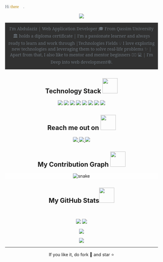 <span style="color: #6c757d; font-family: Bahnschrift" align="left">
Hi <span style="color: darkgoldenrod">there</span> 👋.
</span>
<p align="center">
<img style="border-radius: 2%;" 
  src="https://media.tenor.com/cI3eAVLXj48AAAAC/hello-world.gif" />
</p>
<p align="center" style="background: #313131;padding: 10px; color: #6c757d; font-family: 'Noto Serif', serif">
I'm  Abdulaziz | Web Application Developer 🎓 From  Qassim University 🏛 holds a diploma certificate
| I'm a passionate learner and always ready to learn and work through 
|Technologies Fields 💡 I love exploring new technologies and leveraging them to solve real-life problems ✨ | 
Apart from that, I also like to mentor and mentor beginners 👨🏻 💻
| I'm Deep into web development🕸️.
</p>

<h2 align="center">Technology Stack <img src="https://raw.githubusercontent.com/ritik307/ritik307/main/images/laptop.gif" width="50"></h2>

<p align="center">
<img src="https://img.shields.io/badge/-HTML5-E34F26?style=flat-square&logo=html5&logoColor=white"/>
<img src="https://img.shields.io/badge/-CSS3-1572B6?style=flat-square&logo=css3"/>
<img src="https://img.shields.io/badge/-Bootstrap-563D7C?style=flat-square&logo=bootstrap"/>
<img src="https://img.shields.io/badge/-JavaScript-313131?style=flat-square&logo=javascript"/>
<img src="https://img.shields.io/badge/-php-535572?style=flat-square&logo=php"/>
<img src="https://img.shields.io/badge/-MySQL-223c4f?style=flat-square&logo=mysql"/>
<img src="https://img.shields.io/badge/-MariaDB-black?style=flat-square&logo=MariaDB"/>
<img src="https://img.shields.io/badge/-GitHub-black?style=flat-square&logo=github"/>
</p>

<h2 align="center">Reach me out on <img src="https://media0.giphy.com/media/jqNPzdTTxQfOgOqpO4/source.gif" width="50"></h2>

<p align="center">
<a href="mailto: Q3zw@outlook.com">
 <img style="border-radius: 10%" src="https://img.shields.io/badge/-3zl-c14438?style=flat-square&logo=Gmail&logoColor=white&link=mailto:ritikpr307@gmail.com"/>
</a>
<a href="https://www.linkedin.com/in/ritik-rawal-698a18142/">
 <img style="border-radius: 10%" src="https://img.shields.io/badge/-3zl-blue?style=flat-square&logo=Linkedin&logoColor=white&link=https://www.linkedin.com/in/ritik-rawal-698a18142/"/>
</a>
 <a href="https://twitter.com/3zwl_">
 <img style="border-radius: 10%" src="https://img.shields.io/badge/-3zwl_-blue?style=flat-square&logo=twitter&logoColor=white&link=https://twitter.com/3zl"/>
</a>

</p>
<h2 align="center">
  My Contribution Graph <img src="https://media.giphy.com/media/xUA7aZeLE2e0P7Znz2/giphy.gif" width="50">
</h2>
<p align="center" style="background: rgba(255,255,255,0.18);">
  <img src="https://raw.githubusercontent.com/ritik307/ritik307/output/github-contribution-grid-snake.svg" alt="snake"></center>
</p>

<h2 align="center">
  My GitHub Stats<img src="https://media.giphy.com/media/VgCDAzcKvsR6OM0uWg/giphy.gif" width="50">
</h2>
<br>
<p align = "center">
  <img  src="https://github-readme-stats.vercel.app/api?username=3zl&show_icons=true&theme=radical&line_height=27">
  <img src="https://github-readme-stats.vercel.app/api/top-langs/?username=3zl&hide=html,css,java,shaderlab,kotlin,hlsl&theme=radical">
</p>

<p align = "center">
 <img  src="https://github-readme-streak-stats.herokuapp.com/?user=3zl&show_icons=true&locale=en&layout=compact&theme=radical&line_height=0" />
</p> 
<p align="center">
 <img  src="https://img.shields.io/github/stars/3zl?style=social"/>
</p>
<hr>
<p align="center">If you like it, do fork 🍴 and star ⭐</p>
